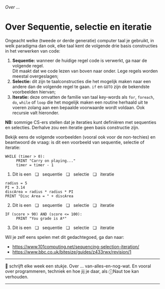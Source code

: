 *Over ...*

# Over Sequentie, selectie en iteratie

Ongeacht welke (tweede or derde generatie) computer taal je gebruikt, in welk paradigma dan ook, elke taal kent de volgende drie basis constructies in het verwerken van code:

1. **Sequentie:** wanneer de huidige regel code is verwerkt, ga naar de volgende regel.<br/>Dit maakt dat we code lezen van boven naar onder. Lege regels worden meestal overgeslagen;
2. **Selectie:** dit zijn te taalconstructies die het mogelijk maken naar een andere dan de volgende regel te gaan. `if` en `GOTO` zijn de bekendste voorbeelden hiervan;
3. **Iteratie:** deze omvatten de familie van taal key-words als `for`, `foreach`, `do`, `while` of `loop` die het mogelijk maken een routine herhaald uit te voeren zolang aan een bepaalde voorwaarde wordt voldaan. Ook recursie valt hieronder.

**NB:** sommige CS-ers stellen dat je iteraties kunt definiëren met sequenties en selecties. Derhalve zou een iteratie geen basis constructie zijn.

Bekijk eens de volgende voorbeelden (vooral ook voor de non-techies) en beantwoord de vraag: is dit een voorbeeld van sequentie, selectie of iteratie:

```
WHILE (timer > 0):
     PRINT "Carry on playing..."
     timer = timer - 1
```
1) Dit is een &nbsp;&nbsp;&#x274f;&nbsp;&nbsp; sequentie &nbsp;&nbsp;&#x274f;&nbsp;&nbsp; selectie &nbsp;&nbsp;&#x274f;&nbsp;&nbsp; iteratie

```
radius = 5
PI = 3.14
discArea = radius * radius * PI
PRINT "Disc Area = " + discArea
```
2) Dit is een &nbsp;&nbsp;&#x274f;&nbsp;&nbsp; sequentie &nbsp;&nbsp;&#x274f;&nbsp;&nbsp; selectie &nbsp;&nbsp;&#x274f;&nbsp;&nbsp; iteratie

```
IF (score > 90) AND (score <= 100):
     PRINT "You grade is A*"
```
3) Dit is een &nbsp;&nbsp;&#x274f;&nbsp;&nbsp; sequentie &nbsp;&nbsp;&#x274f;&nbsp;&nbsp; selectie &nbsp;&nbsp;&#x274f;&nbsp;&nbsp; iteratie


Wil je zelf eens spelen met dit gedachtegoed, ga dan naar:
* https://www.101computing.net/sequencing-selection-iteration/
* https://www.bbc.co.uk/bitesize/guides/z433rwx/revision/1


---

🍐 schrijft elke week een stukje. Over ... van-alles-en-nog-wat. 
En vooral over programmeren, techniek en hoe jij je daar, als &#9432;Naut toe kan verhouden.

---
